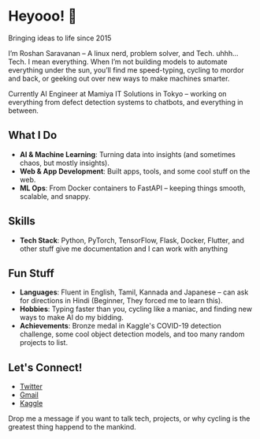 # Heyooo! 👋  
Bringing ideas to life since 2015

I’m Roshan Saravanan – A linux nerd, problem solver, and Tech. uhhh... Tech. I mean everything.  When I’m not building models to automate everything under the sun, you’ll find me speed-typing, cycling to mordor and back, or geeking out over new ways to make machines smarter.

Currently AI Engineer at Mamiya IT Solutions in Tokyo – working on everything from defect detection systems to chatbots, and everything in between. 

## What I Do
- **AI & Machine Learning**: Turning data into insights (and sometimes chaos, but mostly insights).
- **Web & App Development**: Built apps, tools, and some cool stuff on the web.
- **ML Ops**: From Docker containers to FastAPI – keeping things smooth, scalable, and snappy.

## Skills  
- **Tech Stack**: Python, PyTorch, TensorFlow, Flask, Docker, Flutter, and other stuff give me documentation and I can work with anything

## Fun Stuff
- **Languages**: Fluent in English, Tamil, Kannada and Japanese – can ask for directions in Hindi (Beginner, They forced me to learn this).
- **Hobbies**: Typing faster than you, cycling like a maniac, and finding new ways to make AI do my bidding.  
- **Achievements**: Bronze medal in Kaggle's COVID-19 detection challenge, some cool object detection models, and too many random projects to list.

## Let's Connect!  
- [Twitter](https://twitter.com/theUnrealSamurai)  
- [Gmail](mailto:roshan.saravanan001@gmail.com)  
- [Kaggle](https://kaggle.com/theUnrealSamurai)  

Drop me a message if you want to talk tech, projects, or why cycling is the greatest thing happend to the mankind. 
